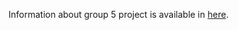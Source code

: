 Information about group 5 project is available in [here](https://rameshbalan.github.io/bioinfo/group5/).
